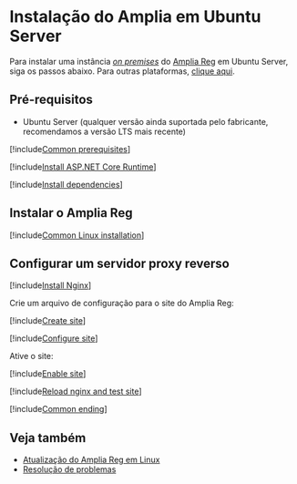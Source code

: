 ﻿# Instalação do Amplia em Ubuntu Server

Para instalar uma instância [*on premises*](../index.md) do [Amplia Reg](../../index.md) em Ubuntu Server, siga os passos abaixo. Para outras plataformas, [clique aqui](../index.md).

## Pré-requisitos

* Ubuntu Server (qualquer versão ainda suportada pelo fabricante, recomendamos a versão LTS mais recente)

[!include[Common prerequisites](../includes/common-requisites.md)]

[!include[Install ASP.NET Core Runtime](../../../includes/linux/ubuntu/install-aspnetcore-60.md)]

[!include[Install dependencies](../../../includes/linux/ubuntu/install-dependencies.md)]

## Instalar o Amplia Reg

[!include[Common Linux installation](includes/common-linux-install.md)]

## Configurar um servidor proxy reverso

[!include[Install Nginx](../../../includes/linux/ubuntu/install-nginx.md)]

Crie um arquivo de configuração para o site do Amplia Reg:

[!include[Create site](../../../../../includes/amplia-reg/ubuntu/create-site.md)]

[!include[Configure site](includes/configure-site.md)]

Ative o site:

[!include[Enable site](../../../../../includes/amplia-reg/ubuntu/enable-site.md)]

[!include[Reload nginx and test site](includes/reload-and-test.md)]

[!include[Common ending](../includes/common-ending.md)]

## Veja também

* [Atualização do Amplia Reg em Linux](update.md)
* [Resolução de problemas](troubleshoot/index.md)
